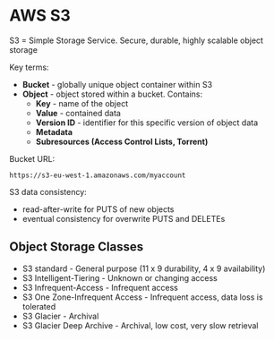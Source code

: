 # AWS S3

S3 = Simple Storage Service. Secure, durable, highly scalable object storage

Key terms:

- **Bucket** - globally unique object container within S3
- **Object** - object stored within a bucket. Contains:
  - **Key** - name of the object
  - **Value** - contained data
  - **Version ID** - identifier for this specific version of object data
  - **Metadata**
  - **Subresources (Access Control Lists, Torrent)**
  
Bucket URL:

    https://s3-eu-west-1.amazonaws.com/myaccount
    
S3 data consistency:

- read-after-write for PUTS of new objects
- eventual consistency for overwrite PUTS and DELETEs

## Object Storage Classes

- S3 standard - General purpose (11 x 9 durability, 4 x 9 availability)
- S3 Intelligent-Tiering - Unknown or changing access
- S3 Infrequent-Access - Infrequent access
- S3 One Zone-Infrequent Access - Infrequent access, data loss is tolerated
- S3 Glacier - Archival
- S3 Glacier Deep Archive - Archival, low cost, very slow retrieval
